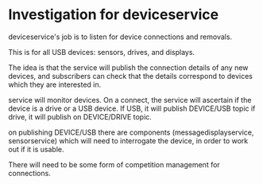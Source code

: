 # Investigation for deviceservice

deviceservice's job is to listen for device connections and removals.

This is for all USB devices: sensors, drives, and displays.

The idea is that the service will publish the connection details of any new devices, and subscribers can check that the details correspond to devices which they are interested in.


service will monitor devices. On a connect, the service will ascertain if the device is a drive or a USB device. If USB, it will publish DEVICE/USB topic if drive, it will publish on DEVICE/DRIVE topic.

on publishing DEVICE/USB there are components (messagedisplayservice, sensorservice) which will need to interrogate the device, in order to work out if it is usable. 

There will need to be some form of competition management for connections.



